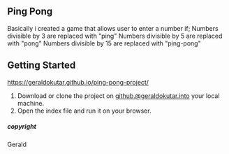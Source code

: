## Ping Pong

Basically i created a game that allows user to enter a number if;
Numbers divisible by 3 are replaced with "ping"
Numbers divisible by 5 are replaced with "pong"
Numbers divisible by 15 are replaced with "ping-pong"

## Getting Started

https://geraldokutar.github.io/ping-pong-project/

1. Download or clone the project on github.@geraldokutar.into your local machine.
2. Open the index file and run it on your browser.

##### copyright
Gerald
